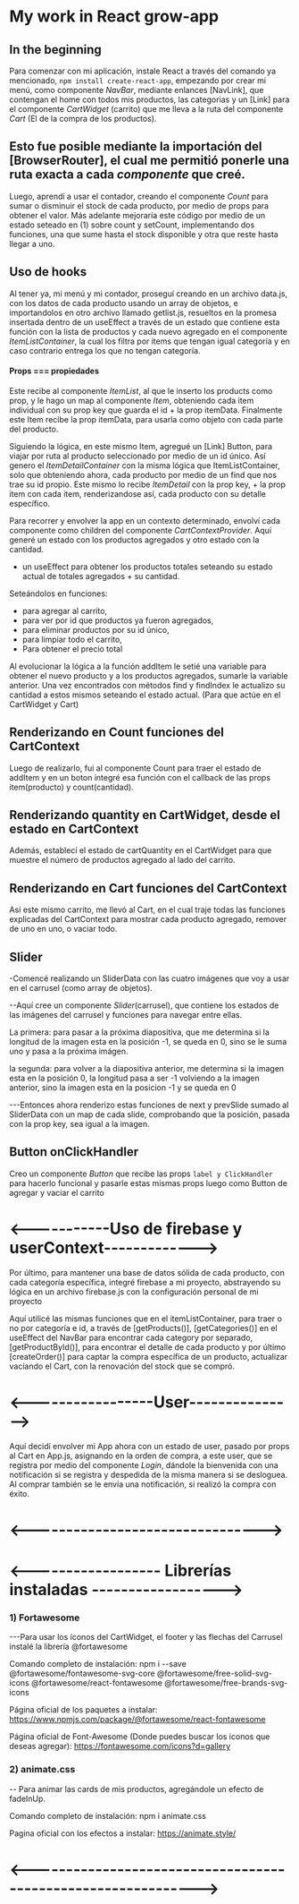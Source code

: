 # My work in React grow-app

## In the beginning

Para comenzar con mi aplicación, instale React a través del comando ya mencionado, `npm install create-react-app`, empezando por crear mi menú, como componente _NavBar_, mediante enlances [NavLink], que contengan el home con todos mis productos, las categorias y un [Link] para el componente _CartWidget_ (carrito) que me lleva a la ruta del componente _Cart_ (El de la compra de los productos).

## Esto fue posible mediante la importación del [BrowserRouter], el cual me permitió ponerle una ruta exacta a cada _componente_ que creé.

Luego, aprendí a usar el contador, creando el componente _Count_ para sumar o disminuir el stock de cada producto, por medio de props para obtener el valor.
Más adelante mejoraría este código por medio de un estado seteado en (1) sobre count y setCount, implementando dos funciones, una que sume hasta el stock disponible y otra que reste hasta llegar a uno.

## Uso de hooks

Al tener ya, mi menú y mi contador, proseguí creando en un archivo data.js, con los datos de cada producto usando un array de objetos, e importandolos en otro archivo llamado getlist.js, resueltos en la promesa insertada dentro de un useEffect
a través de un estado que contiene esta función con la lista de productos y cada nuevo agregado en el componente _ItemListContainer_,
la cual los filtra por items que tengan igual categoría
y en caso contrario entrega los que no tengan categoría.

#### Props === propiedades

Este recibe al componente _ItemList_, al que le inserto los products como prop, y le hago un map al componente _Item_, obteniendo cada item individual con su prop key que guarda el id + la prop itemData. Finalmente este Item recibe la prop itemData, para usarla como objeto con cada parte del producto.

Siguiendo la lógica, en este mismo Item, agregué un [Link] Button, para viajar por ruta al producto seleccionado por medio de un id único.
Así genero el _ItemDetailContainer_ con la misma lógica que ItemListContainer, solo que obteniendo ahora, cada producto por medio de un find que nos trae su id propio. Este mismo lo recibe _ItemDetail_ con la prop key, + la prop item con cada item, renderizandose así, cada producto con su detalle específico.

Para recorrer y envolver la app en un contexto determinado, envolví cada componente como children del componente _CartContextProvider_. Aquí generé un estado con los productos agregados y otro estado con la cantidad.

- un useEffect para obtener los productos totales seteando su estado actual de totales agregados + su cantidad.

Seteándolos en funciones:

- para agregar al carrito,
- para ver por id que productos ya fueron agregados,
- para eliminar productos por su id único,
- para limpiar todo el carrito,
- Para obtener el precio total

Al evolucionar la lógica a la función addItem le setié una variable para obtener el nuevo producto y a los productos agregados, sumarle la variable anterior. Una vez encontrados con métodos find y findIndex le actualizo su cantidad a estos mismos seteando el estado actual. (Para que actúe en el CartWidget y Cart)

## Renderizando en Count funciones del CartContext

Luego de realizarlo, fui al componente Count para traer el estado de addItem y en un boton integré esa función con el callback de las props item(producto) y count(cantidad).

## Renderizando quantity en CartWidget, desde el estado en CartContext

Además, establecí el estado de cartQuantity en el CartWidget para que muestre el número de productos agregado al lado del carrito.

## Renderizando en Cart funciones del CartContext

Así este mismo carrito, me llevó al Cart, en el cual traje todas las funciones explicadas del CartContext para mostrar cada producto agregado, remover de uno en uno, o vaciar todo.

## Slider

-Comencé realizando un SliderData con las cuatro imágenes que voy a usar en el carrusel (como array de objetos).

--Aquí cree un componente _Slider_(carrusel), que contiene los estados de las imágenes del carrusel y funciones para navegar entre ellas.

La primera: para pasar a la próxima diapositiva, que me determina si la longitud de la imagen esta en la posición -1, se queda en 0, sino se le suma uno y pasa a la próxima imágen.

la segunda: para volver a la diapositiva anterior, me determina si la imagen esta en la posición 0, la longitud pasa a ser -1 volviendo a la imagen anterior,
sino la imagen esta en la posicion -1 y se queda en 0

---Entonces ahora renderizo estas funciones de next y prevSlide sumado al SliderData con un map de cada slide, comprobando que la posición, pasada con la prop key, sea igual a la imagen.

## Button onClickHandler

Creo un componente _Button_ que recibe las props `label y ClickHandler` para hacerlo funcional y pasarle estas mismas props luego como Button de agregar y vaciar el carrito

# <-----------Uso de firebase y userContext------------->

Por último, para mantener una base de datos sólida de cada producto, con cada categoría específica, integré firebase a mi proyecto, abstrayendo su lógica en un archivo firebase.js con la configuración personal de mi proyecto

Aquí utilicé las mismas funciones que en el itemListContainer, para traer o no por categoría e id, a través de [getProducts()], [getCategories()] en el useEffect del NavBar para encontrar cada category por separado, [getProductById()], para encontrar el detalle de cada producto y por último [createOrder()] para captar la compra específica de un producto, actualizar vacíando el Cart, con la renovación del stock que se compró.

# <-----------------User--------------->

Aquí decidí envolver mi App ahora con un estado de user, pasado por props al Cart en App.js, asignando en la orden de compra, a este user, que se registra por medio del componente _Login_, dándole la bienvenida con una notificación si se registra y despedida de la misma manera si se desloguea. Al comprar también se le envía una notificación, si realizó la compra con éxito.

# <-------------------------------->

# <------------------ Librerías instaladas ------------------>

### 1) Fortawesome

---Para usar los íconos del CartWidget, el footer y las flechas del Carrusel instalé la librería @fortawesome

Comando completo de instalación: npm i --save @fortawesome/fontawesome-svg-core @fortawesome/free-solid-svg-icons @fortawesome/react-fontawesome @fortawesome/free-brands-svg-icons

Página oficial de los paquetes a instalar: https://www.npmjs.com/package/@fortawesome/react-fontawesome

Página oficial de Font-Awesome (Donde puedes buscar los iconos que deseas agregar): https://fontawesome.com/icons?d=gallery

### 2) animate.css

-- Para animar las cards de mis productos, agregándole un efecto de fadeInUp.

Comando completo de instalación: npm i animate.css

Pagina oficial con los efectos a instalar: https://animate.style/

# <------------------------------------------------------------->

<!-- ---------------------------- -->
<!--Invitación a comentar cualquier sugerencia es bienvenida------------ -->
